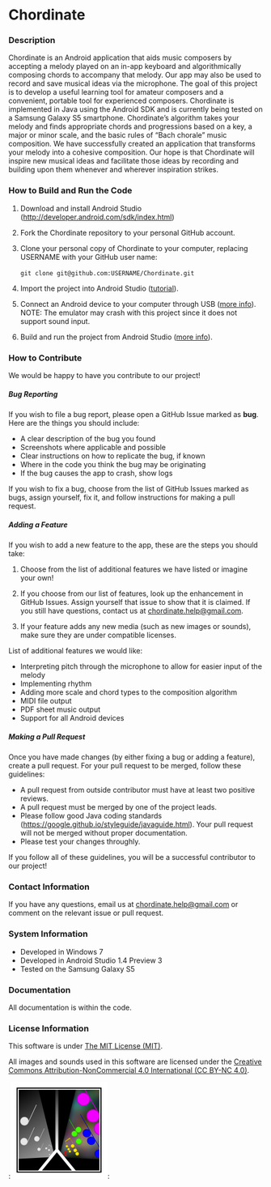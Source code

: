 Chordinate
==========

### Description

Chordinate is an Android application that aids music composers by accepting a melody played on an in-app keyboard and algorithmically composing chords to accompany that melody. Our app may also be used to record and save musical ideas via the microphone. The goal of this project is to develop a useful learning tool for amateur composers and a convenient, portable tool for experienced composers. Chordinate is implemented in Java using the Android SDK and is currently being tested on a Samsung Galaxy S5 smartphone. Chordinate’s algorithm takes your melody and finds appropriate chords and progressions based on a key, a major or minor scale, and the basic rules of “Bach chorale” music composition. We have successfully created an application that transforms your melody into a cohesive composition. Our hope is that Chordinate will inspire new musical ideas and facilitate those ideas by recording and building upon them whenever and wherever inspiration strikes.

### How to Build and Run the Code

1. Download and install Android Studio (http://developer.android.com/sdk/index.html)

2. Fork the Chordinate repository to your personal GitHub account.

3. Clone your personal copy of Chordinate to your computer, replacing USERNAME with your GitHub user name:

    `git clone git@github.com:USERNAME/Chordinate.git`

4. Import the project into Android Studio ([tutorial](https://www.jetbrains.com/help/idea/2016.1/importing-project-from-gradle-model.html?origin=old_help)).

5. Connect an Android device to your computer through USB ([more info](http://developer.android.com/tools/device.html)). NOTE: The emulator may crash with this project since it does not support sound input.

6. Build and run the project from Android Studio ([more info](http://developer.android.com/tools/building/building-studio.html)).

### How to Contribute

We would be happy to have you contribute to our project!

##### Bug Reporting

If you wish to file a bug report, please open a GitHub Issue marked as **bug**. Here are the things you should include:
* A clear description of the bug you found
* Screenshots where applicable and possible
* Clear instructions on how to replicate the bug, if known
* Where in the code you think the bug may be originating
* If the bug causes the app to crash, show logs

If you wish to fix a bug, choose from the list of GitHub Issues marked as bugs, assign yourself, fix it, and follow instructions for making a pull request.

##### Adding a Feature

If you wish to add a new feature to the app, these are the steps you should take:

1. Choose from the list of additional features we have listed or imagine your own!

2. If you choose from our list of features, look up the enhancement in GitHub Issues. Assign yourself that issue to show that it is claimed. If you still have questions, contact us at chordinate.help@gmail.com.

4. If your feature adds any new media (such as new images or sounds), make sure they are under compatible licenses.

List of additional features we would like:
* Interpreting pitch through the microphone to allow for easier input of the melody
* Implementing rhythm
* Adding more scale and chord types to the composition algorithm
* MIDI file output
* PDF sheet music output
* Support for all Android devices

##### Making a Pull Request

Once you have made changes (by either fixing a bug or adding a feature), create a pull request. For your pull request to be merged, follow these guidelines:
* A pull request from outside contributor must have at least two positive reviews.
* A pull request must be merged by one of the project leads.
* Please follow good Java coding standards (https://google.github.io/styleguide/javaguide.html). Your pull request will not be merged without proper documentation. 
* Please test your changes throughly.

If you follow all of these guidelines, you will be a successful contributor to our project!

### Contact Information

If you have any questions, email us at chordinate.help@gmail.com or comment on the relevant issue or pull request.

### System Information

* Developed in Windows 7
* Developed in Android Studio 1.4 Preview 3
* Tested on the Samsung Galaxy S5

### Documentation

All documentation is within the code.

### License Information

This software is under [The MIT License (MIT)](https://opensource.org/licenses/MIT).

All images and sounds used in this software are licensed under the [Creative Commons Attribution-NonCommercial 4.0 International (CC BY-NC 4.0)](http://creativecommons.org/licenses/by-nc/4.0/).

:![alt text](https://github.com/NicLew/Chordinate/blob/master/app/src/main/res/mipmap-xxxhdpi/ic_launcher.png):

